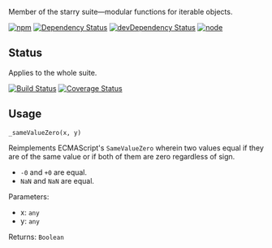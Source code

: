 Member of the starry suite—modular functions for iterable objects.

[![npm](https://img.shields.io/npm/v/starry._same-value-zero.svg?style=flat-square)](https://www.npmjs.com/package/starry._same-value-zero) [![Dependency Status](https://img.shields.io/david/starry._same-value-zero.svg?style=flat-square)](https://david-dm.org/starry._same-value-zero) [![devDependency Status](https://img.shields.io/david/dev/starry._same-value-zero.svg?style=flat-square)](https://david-dm.org/starry._same-value-zero#info=devDependencies) [![node](https://img.shields.io/node/v/starry._same-value-zero.svg?style=flat-square)](https://nodejs.org/en/download/)

## Status

Applies to the whole suite.

[![Build Status](https://img.shields.io/travis/seangenabe/starry.svg?style=flat-square)](https://travis-ci.org/seangenabe/starry) [![Coverage Status](https://img.shields.io/coveralls/seangenabe/starry.svg?style=flat-square)](https://coveralls.io/github/seangenabe/starry)

## Usage

`_sameValueZero(x, y)`

Reimplements ECMAScript's `SameValueZero` wherein two values equal if they are of the same value or if both of them are zero regardless of sign.

* `-0` and `+0` are equal.
* `NaN` and `NaN` are equal.

Parameters:
* x: `any`
* y: `any`

Returns: `Boolean`


  